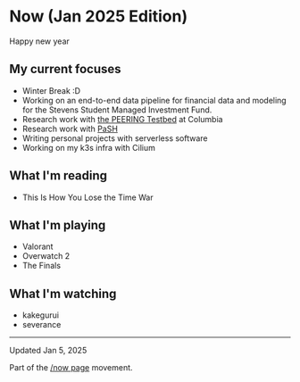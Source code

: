 # Now (Jan 2025 Edition)

Happy new year

## My current focuses

* Winter Break :D
* Working on an end-to-end data pipeline for financial data and modeling for the Stevens Student
  Managed Investment Fund.
* Research work with [the PEERING Testbed](https://peering.ee.columbia.edu/) at
  Columbia
* Research work with [PaSH](https://binpa.sh/)
* Writing personal projects with serverless software
* Working on my k3s infra with Cilium

## What I'm reading

* This Is How You Lose the Time War

## What I'm playing

* Valorant
* Overwatch 2
* The Finals

## What I'm watching

* kakegurui
* severance

---

Updated Jan 5, 2025

Part of the [/now page](https://nownownow.com/about) movement.
